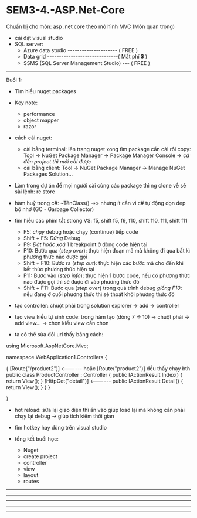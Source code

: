# SEM3-4.-ASP.Net-Core
Chuẩn bị cho môn: asp .net core theo mô hình MVC (Môn quan trọng)

- cài đặt visual studio
- SQL server:
    + Azure data studio --------------------- ( FREE )
    + Data grid ------------------------------( Mất phí 💲 )
    + SSMS (SQL Server Management Studio) --- ( FREE )

------------------------------------------------
Buổi 1:

- Tìm hiểu nuget packages

- Key note: 
    + performance
    + object mapper
    + razor

- cách cài nuget:
    + cài bằng terminal: lên trang nuget xong tìm package cần cài rồi copy: Tool -> NuGet Package Manager -> Package Manager Console -> *cd đến project thì mới cài được*
    + cài bằng client:  Tool -> NuGet Package Manager -> Manage NuGet Packages Solution... 

- Làm trong dự án để mọi người cài cùng các package thì ng clone về sẽ sài lệnh: re store

- hàm huỷ trong c#: ~TênClass() ->> nhưng ít cần vì c# tự động dọn dẹp bộ nhớ (GC - Garbage Collector)

- tìm hiểu các phím tắt strong VS: f5, shift f5, f9, f10, shift f10, f11, shift f11
    + F5: *chạy* debug hoặc chạy (continue) tiếp code
    + Shift + F5: *Dừng* Debug
    + F9: *Đặt hoặc xoá* 1 breakpoint ở dòng code hiện tại
    + F10: Bước qua (*step over*): thực hiện đoạn mã mà không đi qua bất kì phương thức nào được gọi
    + Shift + F10: Bước ra (*step out*): thực hiện các bước mã cho đến khi kết thúc phương thức hiện tại
    + F11: Bước vào (*step info*): thực hiện 1 bước code, nếu có phương thức nào được gọi thì sẽ được đi vào phương thức đó
    + Shift + F11: Bước qua (*step over*) trong quá trình debug *giống F10*: nếu đang ở cuối phương thức thì sẽ thoát khỏi phương thức đó
    
- tạo controller: chuột phải trong solution explorer -> add -> controller
- tạo view kiểu tự sinh code: trong hàm tạo (dòng 7 -> 10) -> chuột phải -> add view... -> chọn kiểu view cần chọn

- ta có thể sửa đổi url thấy bằng cách:

using Microsoft.AspNetCore.Mvc;

namespace WebApplication1.Controllers
{

{
    [Route("/product2")]        <------ hoặc  [Route("product2")] đều thấy chạy bth
    public class ProductController : Controller
    {
        public IActionResult Index()
        {
            return View();
        }
        [HttpGet("detail")]     <------
        public IActionResult Detail()
        {
            return View();
        }
    }
}
    
}


- hot reload: sửa lại giao diện thì ấn vào giúp load lại mà không cần phải chạy lại debug -> giúp tích kiệm thời gian

- tìm hotkey hay dùng trên visual studio

- tổng kết buổi học:
    + Nuget  
    + create project
    + controller
    + view
    + layout
    + routes
    
------------------------------------------------





------------------------------------------------





------------------------------------------------





------------------------------------------------




------------------------------------------------
